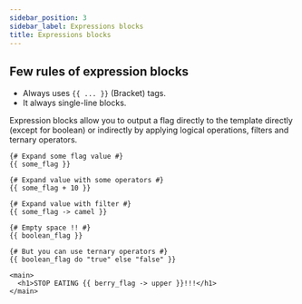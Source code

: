 ```yaml
---
sidebar_position: 3
sidebar_label: Expressions blocks
title: Expressions blocks
---
```


## Few rules of expression blocks

- Always uses `{{ ... }}` (Bracket) tags.
- It always single-line blocks.

Expression blocks allow you to output a flag directly to the template directly (except for boolean) or indirectly by applying logical operations, filters and ternary operators.

```ft title="cheetsheet.txt.ft"
{# Expand some flag value #}
{{ some_flag }}

{# Expand value with some operators #}
{{ some_flag + 10 }}

{# Expand value with filter #}
{{ some_flag -> camel }}

{# Empty space !! #}
{{ boolean_flag }}

{# But you can use ternary operators #}
{{ boolean_flag do "true" else "false" }}
```

```ft title="stop.html.ft"
<main>
  <h1>STOP EATING {{ berry_flag -> upper }}!!!</h1>
</main>
```
